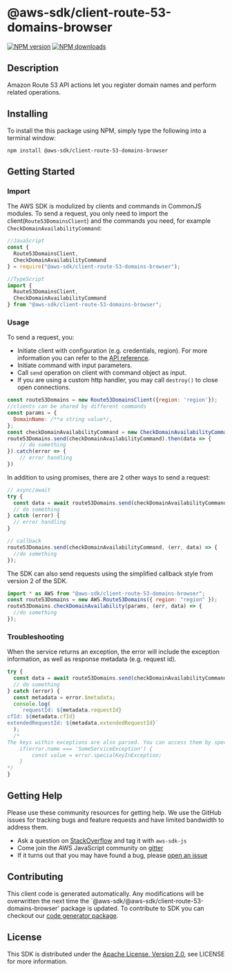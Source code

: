 # @aws-sdk/client-route-53-domains-browser

[![NPM version](https://img.shields.io/npm/v/@aws-sdk/client-route-53-domains-browser/preview.svg)](https://www.npmjs.com/package/@aws-sdk/client-route-53-domains-browser)
[![NPM downloads](https://img.shields.io/npm/dm/@aws-sdk/client-route-53-domains-browser.svg)](https://www.npmjs.com/package/@aws-sdk/client-route-53-domains-browser)

## Description

<p>Amazon Route 53 API actions let you register domain names and perform related operations.</p>

## Installing

To install the this package using NPM, simply type the following into a terminal window:

```
npm install @aws-sdk/client-route-53-domains-browser
```

## Getting Started

### Import

The AWS SDK is modulized by clients and commands in CommonJS modules. To send a request, you only need to import the client(`Route53DomainsClient`) and the commands you need, for example `CheckDomainAvailabilityCommand`:

```javascript
//JavaScript
const {
  Route53DomainsClient,
  CheckDomainAvailabilityCommand
} = require("@aws-sdk/client-route-53-domains-browser");
```

```javascript
//TypeScript
import {
  Route53DomainsClient,
  CheckDomainAvailabilityCommand
} from "@aws-sdk/client-route-53-domains-browser";
```

### Usage

To send a request, you:

- Initiate client with configuration (e.g. credentials, region). For more information you can refer to the [API reference][].
- Initiate command with input parameters.
- Call `send` operation on client with command object as input.
- If you are using a custom http handler, you may call `destroy()` to close open connections.

```javascript
const route53Domains = new Route53DomainsClient({region: 'region'});
//clients can be shared by different commands
const params = {
  DomainName: /**a string value*/,
};
const checkDomainAvailabilityCommand = new CheckDomainAvailabilityCommand(params);
route53Domains.send(checkDomainAvailabilityCommand).then(data => {
    // do something
}).catch(error => {
    // error handling
})
```

In addition to using promises, there are 2 other ways to send a request:

```javascript
// async/await
try {
  const data = await route53Domains.send(checkDomainAvailabilityCommand);
  // do something
} catch (error) {
  // error handling
}
```

```javascript
// callback
route53Domains.send(checkDomainAvailabilityCommand, (err, data) => {
  //do something
});
```

The SDK can also send requests using the simplified callback style from version 2 of the SDK.

```javascript
import * as AWS from "@aws-sdk/client-route-53-domains-browser";
const route53Domains = new AWS.Route53Domains({ region: "region" });
route53Domains.checkDomainAvailability(params, (err, data) => {
  //do something
});
```

### Troubleshooting

When the service returns an exception, the error will include the exception information, as well as response metadata (e.g. request id).

```javascript
try {
  const data = await route53Domains.send(checkDomainAvailabilityCommand);
  // do something
} catch (error) {
  const metadata = error.$metadata;
  console.log(
    `requestId: ${metadata.requestId}
cfId: ${metadata.cfId}
extendedRequestId: ${metadata.extendedRequestId}`
  );
  /*
The keys within exceptions are also parsed. You can access them by specifying exception names:
    if(error.name === 'SomeServiceException') {
        const value = error.specialKeyInException;
    }
*/
}
```

## Getting Help

Please use these community resources for getting help. We use the GitHub issues for tracking bugs and feature requests and have limited bandwidth to address them.

- Ask a question on [StackOverflow](https://stackoverflow.com/questions/tagged/aws-sdk-js) and tag it with `aws-sdk-js`
- Come join the AWS JavaScript community on [gitter](https://gitter.im/aws/aws-sdk-js-v3)
- If it turns out that you may have found a bug, please [open an issue](https://github.com/aws/aws-sdk-js-v3/issues)

## Contributing

This client code is generated automatically. Any modifications will be overwritten the next time the `@aws-sdk/@aws-sdk/client-route-53-domains-browser' package is updated. To contribute to SDK you can checkout our [code generator package][].

## License

This SDK is distributed under the
[Apache License, Version 2.0](http://www.apache.org/licenses/LICENSE-2.0),
see LICENSE for more information.

[code generator package]: https://github.com/aws/aws-sdk-js-v3/tree/master/packages/service-types-generator
[api reference]: https://docs.aws.amazon.com/AWSJavaScriptSDK/latest/
